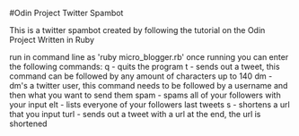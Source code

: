 #Odin Project Twitter Spambot

This is a twitter spambot created by following the tutorial on the Odin Project
Written in Ruby

run in command line as 'ruby micro_blogger.rb'
once running you can enter the following commands:
q - quits the program
t - sends out a tweet, this command can be followed by any amount of characters up to 140
dm - dm's a twitter user, this command needs to be followed by a username and then what you want to send them
spam - spams all of your followers with your input
elt - lists everyone of your followers last tweets
s - shortens a url that you input
turl - sends out a tweet with a url at the end, the url is shortened
